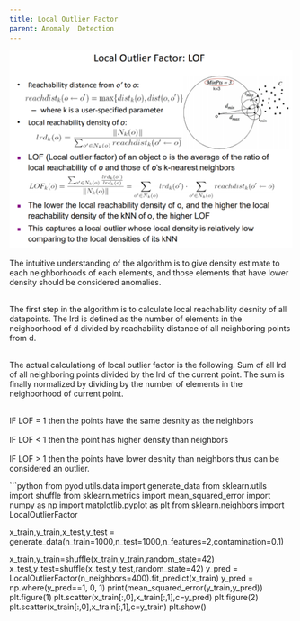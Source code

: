 ```yaml
---
title: Local Outlier Factor
parent: Anomaly  Detection
---
```


<script src="https://polyfill.io/v3/polyfill.min.js?features=es6"></script>
<script type="text/javascript" id="MathJax-script" async
  src="https://cdn.jsdelivr.net/npm/mathjax@3/es5/tex-chtml.js">
</script>

<body>

<img src="images/local_outlier_factor.png">

The intuitive understanding of the algorithm is to give density estimate to each neighborhoods of each elements, and those elements that have lower density should be considered anomalies.<br><br>

The first step in the algorithm is to calculate local reachability desnity of all datapoints. The lrd is defined as the number of elements in the neighborhood of d divided by reachability distance of all neighboring points from d.<br><br>

The actual calculationg of local outlier factor is the following. Sum of all lrd of all neighboring points divided by the lrd of the current point. The sum is finally normalized by dividing by the number of elements in the neighborhood of current point.<br><br>

IF LOF = 1 then the points have the same desnity as the neighbors<br><br>
IF LOF < 1 then the point has higher density than neighbors<br><br>
IF LOF > 1 then the points have lower desnity than neighbors thus can be considered an outlier.
</body>
```python
from pyod.utils.data import generate_data
from sklearn.utils import shuffle
from sklearn.metrics import mean_squared_error
import numpy as np
import matplotlib.pyplot as plt
from sklearn.neighbors import LocalOutlierFactor

x_train,y_train,x_test,y_test = generate_data(n_train=1000,n_test=1000,n_features=2,contamination=0.1)


x_train,y_train=shuffle(x_train,y_train,random_state=42)
x_test,y_test=shuffle(x_test,y_test,random_state=42)
y_pred = LocalOutlierFactor(n_neighbors=400).fit_predict(x_train)
y_pred = np.where(y_pred==1, 0, 1)
print(mean_squared_error(y_train,y_pred))
plt.figure(1)
plt.scatter(x_train[:,0],x_train[:,1],c=y_pred)
plt.figure(2)
plt.scatter(x_train[:,0],x_train[:,1],c=y_train)
plt.show()
```